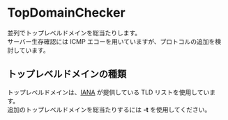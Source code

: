 # TopDomainChecker

並列でトップレベルドメインを総当たりします。  
サーバー生存確認には ICMP エコーを用いていますが、プロトコルの追加を検討しています。

## トップレベルドメインの種類

トップレベルドメインは、[IANA](https://data.iana.org/TLD/tlds-alpha-by-domain.txt) が提供している TLD リストを使用しています。  
追加のトップレベルドメインを総当たりするには **-t** を使用してください。
